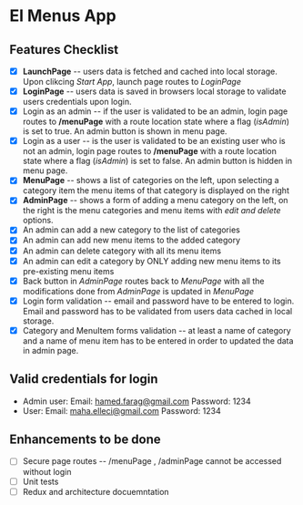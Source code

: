 # El Menus App 

## Features Checklist
 - [x] **LaunchPage** -- users data is fetched and cached into local storage. Upon clikcing *Start App*, launch page routes to *LoginPage*
 - [x] **LoginPage** -- users data is saved in browsers local storage to validate users credentials upon login. 
 - [x] Login as an admin -- if the user is validated to be an admin, login page routes to **/menuPage** with a route location state where a flag (*isAdmin*) is set to true. An admin button is shown in menu page. 
 - [x] Login as a user -- is the user is validated to be an existing user who is not an admin,  login page routes to **/menuPage** with a route location state where a flag (*isAdmin*) is set to false. An admin button is hidden in menu page. 
 - [x] **MenuPage** -- shows a list of categories on the left, upon selecting a category item the menu items of that category is displayed on the right
 - [x] **AdminPage** -- shows a form of adding a menu category on the left, on the right is the menu categories and menu items with *edit and delete* options. 
 - [x] An admin can add a new category to the list of categories 
 - [x] An admin can add new menu items to the added category
 - [x] An admin can delete category with all its menu items
 - [x] An admin can edit a category by ONLY adding new menu items to its pre-existing menu items
 - [x] Back button in *AdminPage* routes back to *MenuPage* with all the modifications done from *AdminPage* is updated in *MenuPage*
 - [x] Login form validation -- email and password have to be entered to login. Email and password has to be validated from users data cached in local storage.
 - [x] Category and MenuItem forms validation -- at least a name of category and a name of menu item has to be entered in order to updated the data in admin page. 

## Valid credentials for login

 - Admin user: Email: hamed.farag@gmail.com Password: 1234
 - User: Email: maha.elleci@gmail.com Password: 1234 

## Enhancements to be done

 - [ ] Secure page routes -- /menuPage , /adminPage cannot be accessed without login 
 - [ ] Unit tests
 - [ ] Redux and architecture docuemntation 
